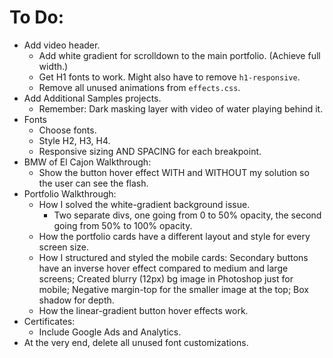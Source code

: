 # To Do:

- Add video header.
  - Add white gradient for scrolldown to the main portfolio. (Achieve full width.)
  - Get H1 fonts to work. Might also have to remove `h1-responsive`.
  - Remove all unused animations from `effects.css`.
- Add Additional Samples projects.
  - Remember: Dark masking layer with video of water playing behind it.
- Fonts
  - Choose fonts.
  - Style H2, H3, H4.
  - Responsive sizing AND SPACING for each breakpoint.
- BMW of El Cajon Walkthrough:
  - Show the button hover effect WITH and WITHOUT my solution so the user can see the flash.
- Portfolio Walkthrough:
  - How I solved the white-gradient background issue.
    - Two separate divs, one going from 0 to 50% opacity, the second going from 50% to 100% opacity.
  - How the portfolio cards have a different layout and style for every screen size.
  - How I structured and styled the mobile cards: Secondary buttons have an inverse hover effect compared to medium and large screens; Created blurry (12px) bg image in Photoshop just for mobile; Negative margin-top for the smaller image at the top; Box shadow for depth.
  - How the linear-gradient button hover effects work.
- Certificates:
  - Include Google Ads and Analytics.
- At the very end, delete all unused font customizations.